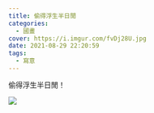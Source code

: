```yaml
---
title: 偷得浮生半日閒
categories:
  - 國畫
cover: https://i.imgur.com/fvDj28U.jpg
date: 2021-08-29 22:20:59
tags:
  - 寫意
---
```


偷得浮生半日閒！

![](https://i.imgur.com/fvDj28U.jpg)
